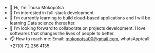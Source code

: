 - 👋 Hi, I’m Thuso Mokopotsa
- 👀 I’m interested in full-stack development
- 🌱 I’m currently learning to build cloud-based applications and I will be learning Data science thereafter.
- 💞️ I’m looking forward to collaborate on projects development. I love softwares that changes the lives of people to better.
- 📫 How to reach me: Email: mokopotsa00@gmail.com,  whatsApp/call: +27(0) 72 256 4135

